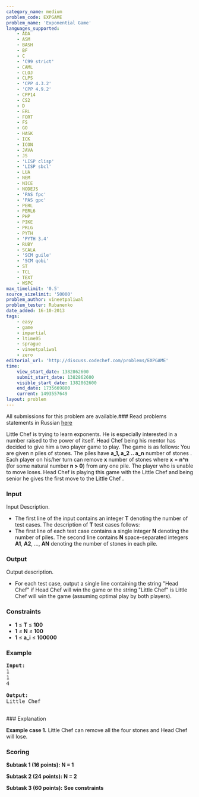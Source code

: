 ```yaml
---
category_name: medium
problem_code: EXPGAME
problem_name: 'Exponential Game'
languages_supported:
    - ADA
    - ASM
    - BASH
    - BF
    - C
    - 'C99 strict'
    - CAML
    - CLOJ
    - CLPS
    - 'CPP 4.3.2'
    - 'CPP 4.9.2'
    - CPP14
    - CS2
    - D
    - ERL
    - FORT
    - FS
    - GO
    - HASK
    - ICK
    - ICON
    - JAVA
    - JS
    - 'LISP clisp'
    - 'LISP sbcl'
    - LUA
    - NEM
    - NICE
    - NODEJS
    - 'PAS fpc'
    - 'PAS gpc'
    - PERL
    - PERL6
    - PHP
    - PIKE
    - PRLG
    - PYTH
    - 'PYTH 3.4'
    - RUBY
    - SCALA
    - 'SCM guile'
    - 'SCM qobi'
    - ST
    - TCL
    - TEXT
    - WSPC
max_timelimit: '0.5'
source_sizelimit: '50000'
problem_author: vineetpaliwal
problem_tester: Rubanenko
date_added: 16-10-2013
tags:
    - easy
    - game
    - impartial
    - ltime05
    - sprague
    - vineetpaliwal
    - zero
editorial_url: 'http://discuss.codechef.com/problems/EXPGAME'
time:
    view_start_date: 1382862600
    submit_start_date: 1382862600
    visible_start_date: 1382862600
    end_date: 1735669800
    current: 1493557649
layout: problem
---
```

All submissions for this problem are available.###  Read problems statements in Russian [here](http://www.codechef.com/download/translated/LTIME05/russian/EXPGAME.pdf)

 Little Chef is trying to learn exponents. He is especially interested in a number raised to the power of itself. Head Chef being his mentor has decided to give him a two player game to play. The game is as follows: You are given n piles of stones. The piles have **a\_1, a\_2 .. a\_n** number of stones . Each player on his/her turn can remove **x** number of stones where **x** = **n^n** (for some natural number **n > 0**) from any one pile. The player who is unable to move loses. Head Chef is playing this game with the Little Chef and being senior he gives the first move to the Little Chef .

### Input

Input Description.

- The first line of the input contains an integer **T** denoting the number of test cases. The description of **T** test cases follows:
- The first line of each test case contains a single integer **N** denoting the number of piles. The second line contains **N** space-separated integers **A1**, **A2**, ..., **AN** denoting the number of stones in each pile.

### Output

Output description.

- For each test case, output a single line containing the string "Head Chef" if Head Chef will win the game or the string "Little Chef" is Little Chef will win the game (assuming optimal play by both players).

### Constraints

- **1** ≤ **T** ≤ **100**
- **1** ≤ **N** ≤ **100**
- **1** ≤ **a\_i** ≤ **100000**

### Example

<pre><b>Input:</b>
1
1
4

<b>Output:</b>
Little Chef

</pre>### Explanation
**Example case 1.** Little Chef can remove all the four stones and Head Chef will lose.

###  Scoring 

  **Subtask 1 (16 points):**   **N = 1**  

 **Subtask 2 (24 points):**   **N = 2**  

 **Subtask 3 (60 points):**  **See constraints**
